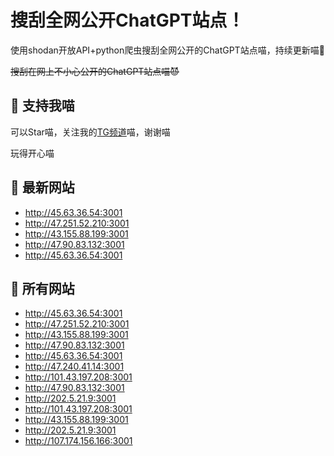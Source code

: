 # 搜刮全网公开ChatGPT站点！

使用shodan开放API+python爬虫搜刮全网公开的ChatGPT站点喵，持续更新喵🥳

~~搜刮在网上不小心公开的ChatGPT站点喵😈~~

## 🚀 支持我喵

可以Star喵，关注我的[TG频道](https://t.me/puddin_share)喵，谢谢喵

玩得开心喵

## 📖 最新网站

- http://45.63.36.54:3001
- http://47.251.52.210:3001
- http://43.155.88.199:3001
- http://47.90.83.132:3001
- http://45.63.36.54:3001


## 📖 所有网站

- http://45.63.36.54:3001
- http://47.251.52.210:3001
- http://43.155.88.199:3001
- http://47.90.83.132:3001
- http://45.63.36.54:3001
- http://47.240.41.14:3001
- http://101.43.197.208:3001
- http://47.90.83.132:3001
- http://202.5.21.9:3001
- http://101.43.197.208:3001
- http://43.155.88.199:3001
- http://202.5.21.9:3001
- http://107.174.156.166:3001


